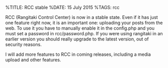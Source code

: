 %TITLE: RCC stable
%DATE: 15 July 2015
%TAGS: rcc

RCC (Rangitaki Control Center) is now in a stable state. Even if it has just one feature right now, it is an important one: uploading your posts from the web. To use it you have to manually enable it in the config.php and you must set a password in rcc/password.php. If you were using rangitaki in an earlier version you should really upgrade to the latest version, out of security reasons.

I will add more features to RCC in coming releases, including a media upload and other features.
